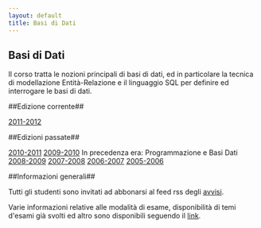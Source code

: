 ```yaml
---
layout: default
title: Basi di Dati
---
```

## Basi di Dati

Il corso tratta le nozioni principali di basi di dati, ed in particolare la
tecnica di modellazione Entità-Relazione e il linguaggio SQL per definire ed interrogare le basi di dati.

##Edizione corrente##

[2011-2012](2011-2012.html)

##Edizioni passate##

[2010-2011](2010-2011.html)
[2009-2010](2009-2010.html)
In precedenza era: Programmazione e Basi Dati
[2008-2009](2008-09.html)
[2007-2008](2007-08.html)
[2006-2007](2006-07.html)
[2005-2006](2005-06.html)


##Informazioni generali##

Tutti gli studenti sono invitati ad abbonarsi al feed rss degli
[avvisi](http://avvisi-didattica-della-vedova.blogspot.com/feeds/posts/default).

Varie informazioni relative alle modalità di esame, disponibilità di temi
d'esami già svolti ed altro  sono disponibili
seguendo il [link](https://sites.google.com/a/dellavedova.org/esami/basi-di-dati---esami-precedenti).
